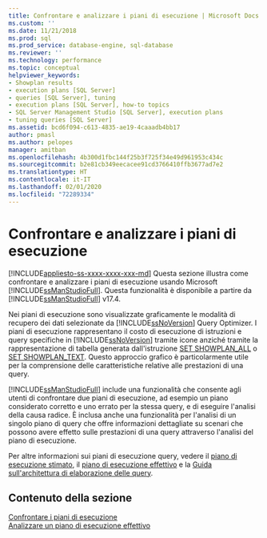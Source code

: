 ```yaml
---
title: Confrontare e analizzare i piani di esecuzione | Microsoft Docs
ms.custom: ''
ms.date: 11/21/2018
ms.prod: sql
ms.prod_service: database-engine, sql-database
ms.reviewer: ''
ms.technology: performance
ms.topic: conceptual
helpviewer_keywords:
- Showplan results
- execution plans [SQL Server]
- queries [SQL Server], tuning
- execution plans [SQL Server], how-to topics
- SQL Server Management Studio [SQL Server], execution plans
- tuning queries [SQL Server]
ms.assetid: bcd6f094-c613-4835-ae19-4caaadb4bb17
author: pmasl
ms.author: pelopes
manager: amitban
ms.openlocfilehash: 4b300d1fbc144f25b3f725f34e49d961953c434c
ms.sourcegitcommit: b2e81cb349eecacee91cd3766410ffb3677ad7e2
ms.translationtype: HT
ms.contentlocale: it-IT
ms.lasthandoff: 02/01/2020
ms.locfileid: "72289334"
---
```

# <a name="compare-and-analyze-execution-plans"></a>Confrontare e analizzare i piani di esecuzione
[!INCLUDE[appliesto-ss-xxxx-xxxx-xxx-md](../../includes/appliesto-ss-xxxx-xxxx-xxx-md.md)]
Questa sezione illustra come confrontare e analizzare i piani di esecuzione usando Microsoft [!INCLUDE[ssManStudioFull](../../includes/ssmanstudiofull-md.md)]. Questa funzionalità è disponibile a partire da [!INCLUDE[ssManStudioFull](../../includes/ssmanstudiofull-md.md)] v17.4.  
  
Nei piani di esecuzione sono visualizzate graficamente le modalità di recupero dei dati selezionate da [!INCLUDE[ssNoVersion](../../includes/ssnoversion-md.md)] Query Optimizer. I piani di esecuzione rappresentano il costo di esecuzione di istruzioni e query specifiche in [!INCLUDE[ssNoVersion](../../includes/ssnoversion-md.md)] tramite icone anziché tramite la rappresentazione di tabella generata dall'istruzione [SET SHOWPLAN_ALL](../../t-sql/statements/set-showplan-all-transact-sql.md) o [SET SHOWPLAN_TEXT](../../t-sql/statements/set-showplan-text-transact-sql.md). Questo approccio grafico è particolarmente utile per la comprensione delle caratteristiche relative alle prestazioni di una query. 

[!INCLUDE[ssManStudioFull](../../includes/ssmanstudiofull-md.md)] include una funzionalità che consente agli utenti di confrontare due piani di esecuzione, ad esempio un piano considerato corretto e uno errato per la stessa query, e di eseguire l'analisi della causa radice. È inclusa anche una funzionalità per l'analisi di un singolo piano di query che offre informazioni dettagliate su scenari che possono avere effetto sulle prestazioni di una query attraverso l'analisi del piano di esecuzione.

Per altre informazioni sui piani di esecuzione query, vedere il [piano di esecuzione stimato](../../relational-databases/performance/display-the-estimated-execution-plan.md), il [piano di esecuzione effettivo](../../relational-databases/performance/display-an-actual-execution-plan.md) e la [Guida sull'architettura di elaborazione delle query](../../relational-databases/query-processing-architecture-guide.md).
  
## <a name="in-this-section"></a>Contenuto della sezione  
[Confrontare i piani di esecuzione](../../relational-databases/performance/display-the-estimated-execution-plan.md)     
[Analizzare un piano di esecuzione effettivo](../../relational-databases/performance/display-an-actual-execution-plan.md)      
  
